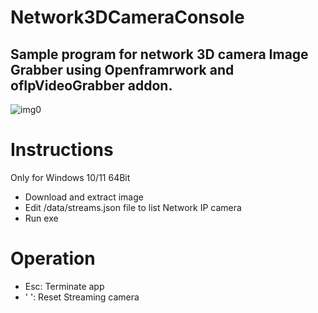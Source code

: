 # Network3DCameraConsole
 
## Sample program for network 3D camera Image Grabber using Openframrwork and ofIpVideoGrabber addon.  

![img0](https://github.com/Taisuke-S/Network3DCameraConsole/image.jpg)


Instructions
============
Only for Windows 10/11 64Bit

*  Download and extract image
*  Edit /data/streams.json file to list Network IP camera
*  Run exe

Operation
==============================

* Esc: Terminate app
* ' ': Reset Streaming camera


